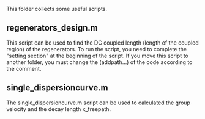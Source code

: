 This folder collects some useful scripts.


## regenerators_design.m
This script can be used to find the DC coupled length (length of the coupled region) of the regenerators. 
To run the script, you need to complete the "setting section" at the beginning of the script. If you move this script to another folder, you must change the (addpath...) of the code according to the comment.

## single_dispersioncurve.m 
The single_dispersioncurve.m script can be used to calculated the group velocity and the decay length x_freepath.
